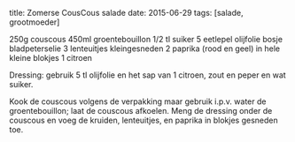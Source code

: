 title: Zomerse CousCous salade
date: 2015-06-29
tags: [salade, grootmoeder]

250g couscous
450ml groentebouillon
1/2 tl suiker
5 eetlepel olijfolie
bosje bladpeterselie
3 lenteuitjes kleingesneden
2 paprika (rood en geel) in hele kleine blokjes
1 citroen

Dressing: gebruik 5 tl olijfolie en het sap van 1 citroen, zout en peper en wat suiker.

Kook de couscous volgens de verpakking maar gebruik i.p.v. water de groentebouillon; laat de couscous afkoelen. Meng de dressing onder de couscous en voeg de kruiden, lenteuitjes, en paprika in blokjes gesneden toe.